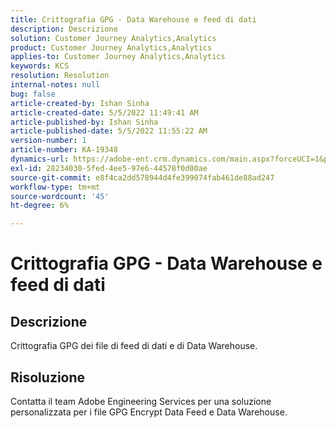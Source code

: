 ```yaml
---
title: Crittografia GPG - Data Warehouse e feed di dati
description: Descrizione
solution: Customer Journey Analytics,Analytics
product: Customer Journey Analytics,Analytics
applies-to: Customer Journey Analytics,Analytics
keywords: KCS
resolution: Resolution
internal-notes: null
bug: false
article-created-by: Ishan Sinha
article-created-date: 5/5/2022 11:49:41 AM
article-published-by: Ishan Sinha
article-published-date: 5/5/2022 11:55:22 AM
version-number: 1
article-number: KA-19348
dynamics-url: https://adobe-ent.crm.dynamics.com/main.aspx?forceUCI=1&pagetype=entityrecord&etn=knowledgearticle&id=35e12e71-69cc-ec11-a7b5-6045bd00db25
exl-id: 28234030-5fed-4ee5-97e6-44578f0d00ae
source-git-commit: e8f4ca2dd578944d4fe399074fab461de88ad247
workflow-type: tm+mt
source-wordcount: '45'
ht-degree: 6%

---
```


# Crittografia GPG - Data Warehouse e feed di dati

## Descrizione

Crittografia GPG dei file di feed di dati e di Data Warehouse.

## Risoluzione


Contatta il team Adobe Engineering Services per una soluzione personalizzata per i file GPG Encrypt Data Feed e Data Warehouse.
